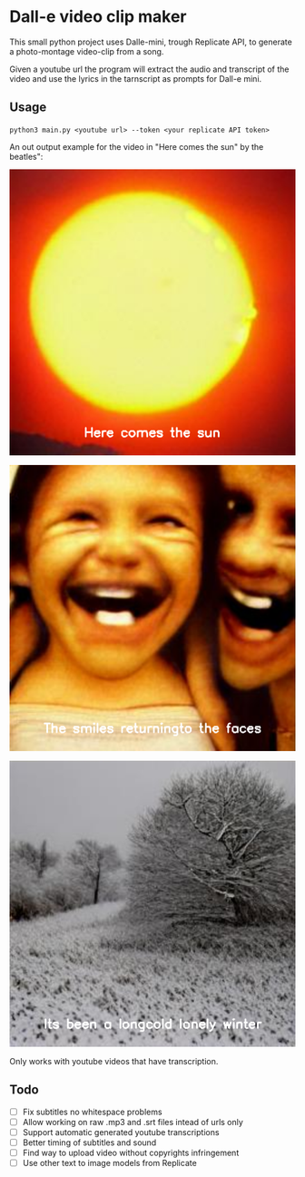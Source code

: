 # Dall-e video clip maker

This small python project uses Dalle-mini, trough Replicate API, to generate a photo-montage video-clip 
from a song.

Given a youtube url the program will extract the audio and transcript of the video and use the lyrics
in the tarnscript as prompts for Dall-e mini.

## Usage
`python3 main.py <youtube url> --token <your replicate API token>`

An out output example for the video in "Here comes the sun" by the beatles":


!["Here comes the sun"](misc/frame-432.png) 

!["Here comes the sun"](misc/frame-633.png) 

!["Here comes the sun"](misc/frame-333.png)

Only works with youtube videos that have transcription.


## Todo
- [ ] Fix subtitles no whitespace problems
- [ ] Allow working on raw .mp3 and .srt files intead of urls only
- [ ] Support automatic generated youtube transcriptions
- [ ] Better timing of subtitles and sound
- [ ] Find way to upload video without copyrights infringement
- [ ] Use other text to image models from Replicate